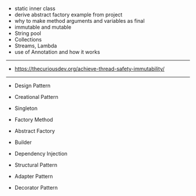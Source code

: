 - static inner class
- derive abstract factory example from project
- why to make method arguments and variables as final
- immutable and mutable
- String pool
- Collections
- Streams, Lambda
- use of Annotation and how it works

------
- https://thecuriousdev.org/achieve-thread-safety-immutability/

-------
- Design Pattern
- Creational Pattern
 - Singleton
 - Factory Method
 - Abstract Factory
 - Builder
 - Dependency Injection

- Structural Pattern
 - Adapter Pattern
 - Decorator Pattern

